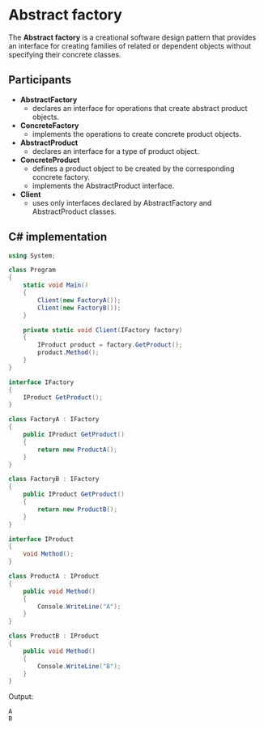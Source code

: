 # Abstract factory

The **Abstract factory** is a creational software design pattern that provides an interface for creating families of related or dependent objects without specifying their concrete classes.

## Participants

* **AbstractFactory**
  * declares an interface for operations that create abstract product objects.
* **ConcreteFactory**
  * implements the operations to create concrete product objects.
* **AbstractProduct**
  * declares an interface for a type of product object.
* **ConcreteProduct**
  * defines a product object to be created by the corresponding concrete factory.
  * implements the AbstractProduct interface.
* **Client**
  * uses only interfaces declared by AbstractFactory and AbstractProduct classes.

## C# implementation

```csharp
using System;

class Program
{
    static void Main()
    {
        Client(new FactoryA());
        Client(new FactoryB());
    }

    private static void Client(IFactory factory)
    {
        IProduct product = factory.GetProduct();
        product.Method();
    }
}

interface IFactory
{
    IProduct GetProduct();
}

class FactoryA : IFactory
{
    public IProduct GetProduct()
    {
        return new ProductA();
    }
}

class FactoryB : IFactory
{
    public IProduct GetProduct()
    {
        return new ProductB();
    }
}

interface IProduct
{
    void Method();
}

class ProductA : IProduct
{
    public void Method()
    {
        Console.WriteLine("A");
    }
}

class ProductB : IProduct
{
    public void Method()
    {
        Console.WriteLine("B");
    }
}
```

Output:

```output
A
B
```
